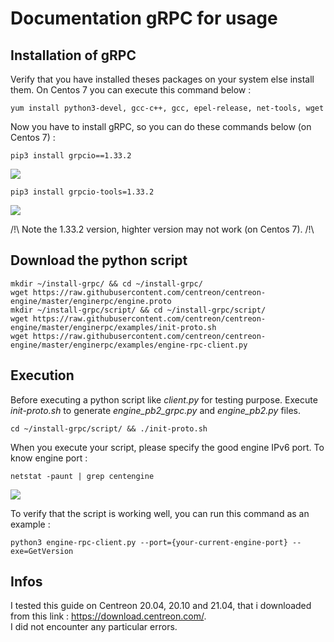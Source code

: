 # Documentation gRPC for usage #

## Installation of gRPC ##

Verify that you have installed theses packages on your system else install them. On Centos 7 you can execute this command below :

```yum install python3-devel, gcc-c++, gcc, epel-release, net-tools, wget```

Now you have to install gRPC, so you can do these commands below (on Centos 7) :

```pip3 install grpcio==1.33.2```

<img src="https://zupimages.net/up/21/18/dkto.png" />

```pip3 install grpcio-tools=1.33.2```

<img src="https://zupimages.net/up/21/18/900w.png" />

/!\ Note the 1.33.2 version, highter version may not work (on Centos 7). /!\

## Download the python script ##

```
mkdir ~/install-grpc/ && cd ~/install-grpc/
wget https://raw.githubusercontent.com/centreon/centreon-engine/master/enginerpc/engine.proto
mkdir ~/install-grpc/script/ && cd ~/install-grpc/script/
wget https://raw.githubusercontent.com/centreon/centreon-engine/master/enginerpc/examples/init-proto.sh
wget https://raw.githubusercontent.com/centreon/centreon-engine/master/enginerpc/examples/engine-rpc-client.py
```

## Execution ##

Before executing a python script like *client.py* for testing purpose. 
Execute *init-proto.sh* to generate *engine_pb2_grpc.py* and *engine_pb2.py* files.

```cd ~/install-grpc/script/ && ./init-proto.sh```

When you execute your script, please specify the good engine IPv6 port.
To know engine port :

```netstat -paunt | grep centengine```

<img src="https://zupimages.net/up/21/18/bba2.png" />

To verify that the script is working well, you can run this command as an example : 

```python3 engine-rpc-client.py --port={your-current-engine-port} --exe=GetVersion```


## Infos ##

I tested this guide on Centreon 20.04, 20.10 and 21.04, that i downloaded from this link : https://download.centreon.com/. </br>
I did not encounter any particular errors.

